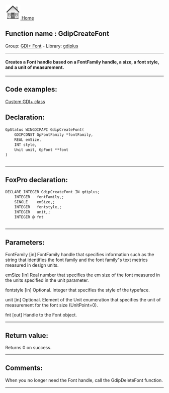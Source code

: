 [<img src="../../images/home.png"> Home ](https://github.com/VFPX/Win32API)  

## Function name : GdipCreateFont
Group: [GDI+ Font](../../functions_group.md#GDIplus_Font)  -  Library: [gdiplus](../../libraries.md#gdiplus)  
***  


#### Creates a Font handle based on a FontFamily handle, a size, a font style, and a unit of measurement.
***  


## Code examples:
[Custom GDI+ class](../../samples/sample_450.md)  

## Declaration:
```foxpro  
GpStatus WINGDIPAPI GdipCreateFont(
	GDIPCONST GpFontFamily *fontFamily,
	REAL emSize,
	INT style,
	Unit unit, GpFont **font
)
  
```  
***  


## FoxPro declaration:
```foxpro  
DECLARE INTEGER GdipCreateFont IN gdiplus;
	INTEGER   fontFamily,;
	SINGLE    emSize,;
	INTEGER   fontstyle,;
	INTEGER   unit,;
	INTEGER @ fnt
  
```  
***  


## Parameters:
FontFamily
[in] FontFamily handle that specifies information such as the string that identifies the font family and the font family"s text metrics measured in design units. 

emSize
[in] Real number that specifies the em size of the font measured in the units specified in the unit parameter. 

fontstyle
[in] Optional. Integer that specifies the style of the typeface.

unit
[in] Optional. Element of the Unit enumeration that specifies the unit of measurement for the font size (UnitPoint=0). 

fnt
[out] Handle to the Font object.  
***  


## Return value:
Returns 0 on success.  
***  


## Comments:
When you no longer need the Font handle, call the GdipDeleteFont function.   
  
***  

